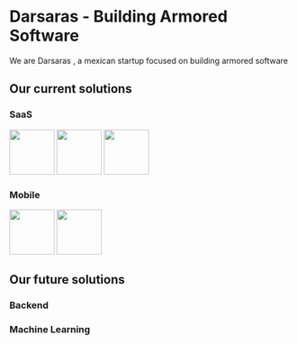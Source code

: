 # Darsaras - Building Armored Software

We are Darsaras , a mexican startup focused on building armored software

## Our current solutions

### SaaS


<img src="https://cdn.jsdelivr.net/gh/devicons/devicon@latest/icons/bun/bun-original.svg" height=80 /> <img 
src="https://cdn.jsdelivr.net/gh/devicons/devicon@latest/icons/svelte/svelte-original.svg" height=80/> <img 
src="https://cdn.jsdelivr.net/gh/devicons/devicon@latest/icons/postgresql/postgresql-original.svg" height=80 />

### Mobile

<img src="https://cdn.jsdelivr.net/gh/devicons/devicon@latest/icons/kotlin/kotlin-original.svg" height=80 /> <img 
src="https://cdn.jsdelivr.net/gh/devicons/devicon@latest/icons/jetpackcompose/jetpackcompose-original.svg" height=80 />

## Our future solutions

### Backend

### Machine Learning

